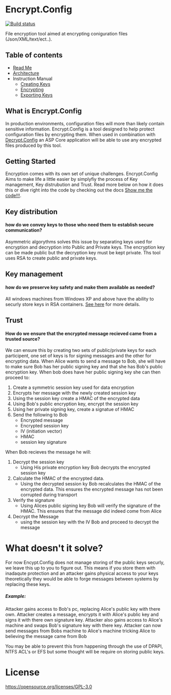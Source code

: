 # Encrypt.Config
[![Build status](https://ci.appveyor.com/api/projects/status/gfh5l8uq94ws732x/branch/master?svg=true)](https://github.com/Supercide/Encrypt.Config/tree/master)

File encryption tool aimed at encrypting coniguration files (Json/XML/text/ect..).
## Table of contents
- [Read Me](./README.MD)
- [Architecture](./docs/Architecture.md)
- Instruction Manual
    - [Creating Keys](./docs/CreatingKeys.md)
    - [Encrypting](./docs/Encryption.md)
    - [Exporting Keys](./docs/ExportingKeys.md)

## What is Encrypt.Config

In production environments, configuration files will more than likely contain sensitive information. Encrypt.Config is a tool designed to help protect configuration files by encrypting them. When used in combination with [Decrypt.Config](https://github.com/Supercide/Decrypt.Config) an ASP Core application will be able to use any encrypted files produced by this tool. 

## Getting Started 
Encryption comes with its own set of unique challenges. Encrypt.Config Aims to make life a little easier by simplyfiy the process of Key management, Key distrubution and Trust. Read more below on how it does this or dive right into the code by checking out the docs [Show me the code!!!](./docs).

## Key distribution 
#### how do we convey keys to those who need them to establish secure communication? 
Asymmetric algorythms solves this issue by separating keys used for encryption and decryption into Public and Private keys. The encryption key can be made public but the decryption key must be kept private. Ths tool uses RSA to create public and private keys.

## Key management
#### how do we preserve key safety and make them available as needed? 
All windows machines from Windows XP and above have the ability to securly store keys in RSA containers. [See here](https://msdn.microsoft.com/library/9a179f38-8fb7-4442-964c-fb7b9f39f5b9) for more details.
 
## Trust
#### How do we ensure that the encrypted message recieved came from a trusted source? 
We can ensure this by creating two sets of public/private keys for each participent, one set of keys is for signing messages and the other for encrypting data. When Alice wants to send a message to Bob, she will have to make sure Bob has her public signing key and that she has Bob's public encryption key. When bob does have her public signing key she can then proceed to:
1. Create a symmetric session key used for data encryption
2. Encrypts her message with the newly created session key
3. Using the session key create a HMAC of the encrypted data
4. Using Bob's public encryption key, encrypt the session key
5. Using her private signing key, create a signatue of HMAC
6. Send the following to Bob
    - Encrypted message
    - Encrypted session key 
    - IV (initiation vector)
    - HMAC
    - session key signature

When Bob recieves the message he will:
1. Decrypt the session key
    - Using His private encryption key Bob decrypts the encrypted session key
2. Calculate the HMAC of the encrypted data. 
    - Using the decrypted session ky Bob recalculates the HMAC of the encrypted data. This ensures the encrypted message has not been corrupted during transport
3. Verify the signature
    - Using Alices public signing key Bob will verify the signature of the HMAC. This ensures that the message did indeed come from Alice
4. Decrypt the Message
    - using the session key with the IV Bob and proceed to decrypt the message

# What doesn't it solve?
For now Encypt.Config does not manage storing of the public keys securly, we leave this up to you to figure out. This means if you store them with inadaqute protection and an attacker gains physical access to your keys theoretically they would be able to forge messages between systems by replacing these keys.

##### Example:
Attacker gains access to Bob's pc, replacing Alice's public key with there own. Attacker creates a message, encrypts it with Alice's public key and signs it with there own signature key. Attacker also gains access to Alice's machine and swaps Bob's signature key with there key. Attacker can now send messages from Bobs machine to Alice's machine tricking Alice to believing the message came from Bob

You may be able to prevent this from happening through the use of DPAPI, NTFS ACL's or EFS but some thought will be require on storing public keys.

# License

https://opensource.org/licenses/GPL-3.0
